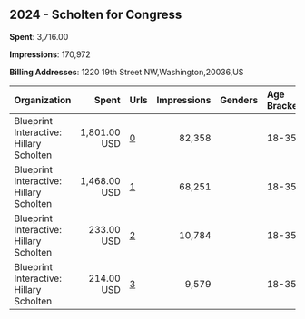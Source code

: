 ## 2024 - Scholten for Congress 
**Spent**: 3,716.00

**Impressions**: 170,972

**Billing Addresses**: 1220 19th Street NW,Washington,20036,US

|Organization|Spent|Urls|Impressions|Genders|Age Brackets|Country Codes|
|:---|---:|:---|---:|:---|:---|:---|
|Blueprint Interactive: Hillary Scholten|1,801.00 USD|[0](https://www.snap.com/political-ads/asset/b19aac11a81fc3d92bb4e9e7381b22f0e3f9ec06b30de854d52bd8e78eba8329?mediaType=mp4)|82,358||18-35|united states|
|Blueprint Interactive: Hillary Scholten|1,468.00 USD|[1](https://www.snap.com/political-ads/asset/41524849818a6e3a470f88a150691efb2cfe21b600a26a7a4759cb7a50f166ca?mediaType=mp4)|68,251||18-35|united states|
|Blueprint Interactive: Hillary Scholten|233.00 USD|[2](https://www.snap.com/political-ads/asset/bf49e5adc43c2b73df3f924e18c02d3f2f64e40f7083339fb96ce71a2963d3d8?mediaType=mp4)|10,784||18-35|united states|
|Blueprint Interactive: Hillary Scholten|214.00 USD|[3](https://www.snap.com/political-ads/asset/715c7ef1851426d7d49e2def7c9fa82840c4a6f99f9dc6a401a23e6be0e211e2?mediaType=mp4)|9,579||18-35|united states|
